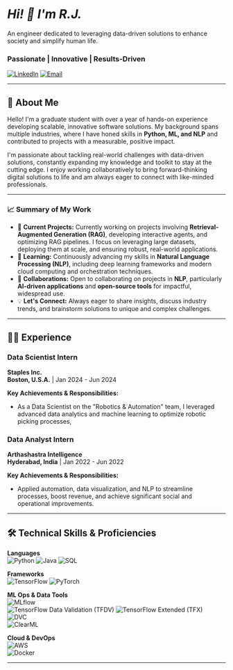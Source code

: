 # ***Hi! 👋 I'm R.J.***  
An engineer dedicated to leveraging data-driven solutions to enhance society and simplify human life.

### Passionate | Innovative | Results-Driven

[![LinkedIn](https://img.shields.io/badge/LinkedIn-Connect-blue?style=flat&logo=linkedin)](https://www.linkedin.com/in/rahul-j-84404b199/)
[![Email](https://img.shields.io/badge/Email-Contact-red?style=flat&logo=gmail)](mailto:your.email@example.com)

---

## 🚀 About Me

Hello! I'm a graduate student with over a year of hands-on experience developing scalable, innovative software solutions. My background spans multiple industries, where I have honed skills in **Python, ML, and NLP** and contributed to projects with a measurable, positive impact.

I'm passionate about tackling real-world challenges with data-driven solutions, constantly expanding my knowledge and toolkit to stay at the cutting edge. I enjoy working collaboratively to bring forward-thinking digital solutions to life and am always eager to connect with like-minded professionals.

---

### 📈 Summary of My Work

- 🔭 **Current Projects:** Currently working on projects involving **Retrieval-Augmented Generation (RAG)**, developing interactive agents, and optimizing RAG pipelines. I focus on leveraging large datasets, deploying them at scale, and ensuring robust, real-world applications.
- 🌱 **Learning:** Continuously advancing my skills in **Natural Language Processing (NLP)**, including deep learning frameworks and modern cloud computing and orchestration techniques.
- 🤝 **Collaborations:** Open to collaborating on projects in **NLP**, particularly **AI-driven applications** and **open-source tools** for impactful, widespread use.
- 💡 **Let's Connect:** Always eager to share insights, discuss industry trends, and brainstorm solutions to unique and complex challenges.

---
## 🧑‍💼 Experience

### Data Scientist Intern
**Staples Inc.**  
**Boston, U.S.A.** | Jan 2024 - Jun 2024

**Key Achievements & Responsibilities:**
- As a Data Scientist on the "Robotics & Automation" team, I leveraged advanced data analytics and machine learning to optimize robotic picking processes, 

### Data Analyst Intern 
**Arthashastra Intelligence**  
**Hyderabad, India** | Jan 2022 - Jun 2022

**Key Achievements & Responsibilities:**
- Applied automation, data visualization, and NLP to streamline processes, boost revenue, and achieve significant social and operational improvements.

---

## 🛠️ Technical Skills & Proficiencies

**Languages**  
![Python](https://img.shields.io/badge/Python-3670A0?style=flat&logo=python&logoColor=ffdd54) 
![Java](https://img.shields.io/badge/Java-007396?style=flat&logo=java&logoColor=white) 
![SQL](https://img.shields.io/badge/SQL-4479A1?style=flat&logo=mysql&logoColor=white)

**Frameworks**  
![TensorFlow](https://img.shields.io/badge/TensorFlow-FF6F00?style=flat&logo=tensorflow&logoColor=white)
![PyTorch](https://img.shields.io/badge/PyTorch-EE4C2C?style=flat&logo=pytorch&logoColor=white)

**ML Ops & Data Tools**  
![MLflow](https://img.shields.io/badge/MLflow-0194E2?style=flat&logo=mlflow&logoColor=white)  
![TensorFlow Data Validation (TFDV)](https://img.shields.io/badge/TFDV-FF6F00?style=flat&logo=tensorflow&logoColor=white)
![TensorFlow Extended (TFX)](https://img.shields.io/badge/TFX-FF6F00?style=flat&logo=tensorflow&logoColor=white)  
![DVC](https://img.shields.io/badge/DVC-945DD6?style=flat&logo=data-version-control&logoColor=white)  
![ClearML](https://img.shields.io/badge/ClearML-0D5AFF?style=flat&logo=clearml&logoColor=white)

**Cloud & DevOps**  
![AWS](https://img.shields.io/badge/AWS-FF9900?style=flat&logo=amazonaws&logoColor=white)  
![Docker](https://img.shields.io/badge/Docker-2496ED?style=flat&logo=docker&logoColor=white)  

---


